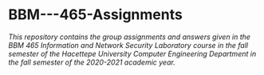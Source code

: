 # BBM---465-Assignments
*This repository contains the group assignments and answers given in the BBM 465 Information and Network Security Laboratory course in the fall semester of the Hacettepe University Computer Engineering Department in the fall semester of the 2020-2021 academic year.*
